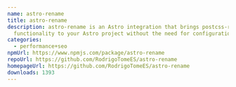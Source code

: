 ```yaml
---
name: astro-rename
title: astro-rename
description: astro-rename is an Astro integration that brings postcss-rename
  functionality to your Astro project without the need for configuration.
categories:
  - performance+seo
npmUrl: https://www.npmjs.com/package/astro-rename
repoUrl: https://github.com/RodrigoTomeES/astro-rename
homepageUrl: https://github.com/RodrigoTomeES/astro-rename
downloads: 1393
---
```

